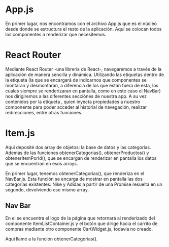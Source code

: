 # App.js

En primer lugar, nos encontramos con el archivo App.js que es el núcleo desde donde se estructura el resto de la aplicación. Aquí se colocan todos los componentes a renderizar que necesitemos.

# React Router

Mediante React Router -una librería de React-, navegaremos a través de la aplicación de manera sencilla y dinámica.
Utilizando las etiquetas <Route> dentro de la etiqueta <Switch> (la que se encargará de indicarnos que componentes se montaran y desmontaran, a diferencia de los que están fuera de esta, los cuales siempre se renderizaran en pantalla, como en este caso el NavBar) nos dirigiremos a las diferentes secciónes de nuestra app. A su vez contenidos por la etiqueta <BrowserRouter>, quien inyecta propiedades a nuestro componente para poder acceder al historial de navegación, realizar redirecciones, entre otras funciones.

# Item.js 

Aqui deposité dos array de objetos: la base de datos y las categorías. Además de las funciones obtenerCategorias(), obtenerProductos() y obtenerItemPorId(), que se encargan de renderizar en pantalla los datos que se encuentran en esos arrays. 

En primer lugar, tenemos obtenerCategorias(), que renderiza en el NavBar.js. 
Esta función se encarga de mostrar en pantalla las dos categorías existentes: Nike y Adidas a partir de una Promise resuelta en un segundo, devolviendo ese mismo array. 


## Nav Bar

En el se encuentra el logo de la página que retornará al renderizado del componente ItemListContainer.js y el botón que dirige hacia el carrito de compras mediante otro componente CartWidget.js, todavía no creado.

Aqui llamé a la función obtenerCategorias().  